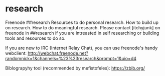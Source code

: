 # research
Freenode ##research
Resources to do personal research. How to build up on research. How to do meaningful research.
Please contact [itchyjunk] on freenode in ##research if you are intreasted in self researching or building tools and resources to do so.

If you are new to IRC (Internet Relay Chat), you can use freenode's handy webclient:
http://webchat.freenode.net?randomnick=1&channels=%23%23research&prompt=1&uio=d4

Biblograpyhy tool (recommended by mefistofeles):
https://zbib.org/
